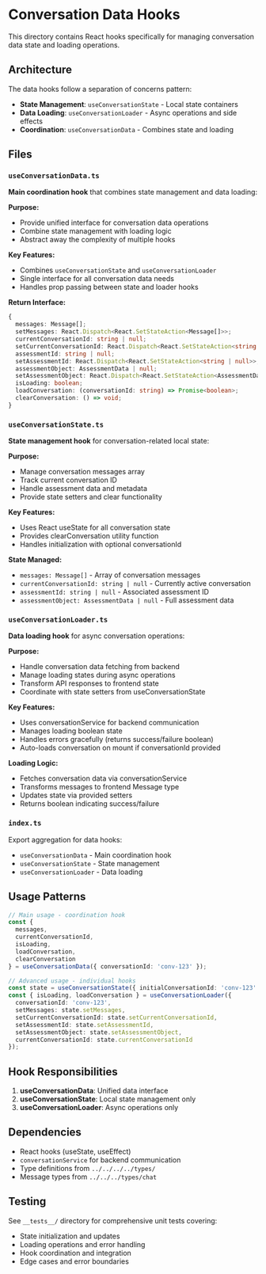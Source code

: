 # Conversation Data Hooks

This directory contains React hooks specifically for managing conversation data state and loading operations.

## Architecture

The data hooks follow a separation of concerns pattern:
- **State Management**: `useConversationState` - Local state containers
- **Data Loading**: `useConversationLoader` - Async operations and side effects
- **Coordination**: `useConversationData` - Combines state and loading

## Files

### `useConversationData.ts`
**Main coordination hook** that combines state management and data loading:

**Purpose:**
- Provide unified interface for conversation data operations
- Combine state management with loading logic
- Abstract away the complexity of multiple hooks

**Key Features:**
- Combines `useConversationState` and `useConversationLoader`
- Single interface for all conversation data needs
- Handles prop passing between state and loader hooks

**Return Interface:**
```typescript
{
  messages: Message[];
  setMessages: React.Dispatch<React.SetStateAction<Message[]>>;
  currentConversationId: string | null;
  setCurrentConversationId: React.Dispatch<React.SetStateAction<string | null>>;
  assessmentId: string | null;
  setAssessmentId: React.Dispatch<React.SetStateAction<string | null>>;
  assessmentObject: AssessmentData | null;
  setAssessmentObject: React.Dispatch<React.SetStateAction<AssessmentData | null>>;
  isLoading: boolean;
  loadConversation: (conversationId: string) => Promise<boolean>;
  clearConversation: () => void;
}
```

### `useConversationState.ts`
**State management hook** for conversation-related local state:

**Purpose:**
- Manage conversation messages array
- Track current conversation ID
- Handle assessment data and metadata
- Provide state setters and clear functionality

**Key Features:**
- Uses React useState for all conversation state
- Provides clearConversation utility function
- Handles initialization with optional conversationId

**State Managed:**
- `messages: Message[]` - Array of conversation messages
- `currentConversationId: string | null` - Currently active conversation
- `assessmentId: string | null` - Associated assessment ID
- `assessmentObject: AssessmentData | null` - Full assessment data

### `useConversationLoader.ts`
**Data loading hook** for async conversation operations:

**Purpose:**
- Handle conversation data fetching from backend
- Manage loading states during async operations
- Transform API responses to frontend state
- Coordinate with state setters from useConversationState

**Key Features:**
- Uses conversationService for backend communication
- Manages loading boolean state
- Handles errors gracefully (returns success/failure boolean)
- Auto-loads conversation on mount if conversationId provided

**Loading Logic:**
- Fetches conversation data via conversationService
- Transforms messages to frontend Message type
- Updates state via provided setters
- Returns boolean indicating success/failure

### `index.ts`
Export aggregation for data hooks:
- `useConversationData` - Main coordination hook
- `useConversationState` - State management
- `useConversationLoader` - Data loading

## Usage Patterns

```typescript
// Main usage - coordination hook
const {
  messages,
  currentConversationId,
  isLoading,
  loadConversation,
  clearConversation
} = useConversationData({ conversationId: 'conv-123' });

// Advanced usage - individual hooks
const state = useConversationState({ initialConversationId: 'conv-123' });
const { isLoading, loadConversation } = useConversationLoader({
  conversationId: 'conv-123',
  setMessages: state.setMessages,
  setCurrentConversationId: state.setCurrentConversationId,
  setAssessmentId: state.setAssessmentId,
  setAssessmentObject: state.setAssessmentObject,
  currentConversationId: state.currentConversationId
});
```

## Hook Responsibilities

1. **useConversationData**: Unified data interface
2. **useConversationState**: Local state management only
3. **useConversationLoader**: Async operations only

## Dependencies

- React hooks (useState, useEffect)
- `conversationService` for backend communication
- Type definitions from `../../../../types/`
- Message types from `../../../types/chat`

## Testing

See `__tests__/` directory for comprehensive unit tests covering:
- State initialization and updates
- Loading operations and error handling
- Hook coordination and integration
- Edge cases and error boundaries
